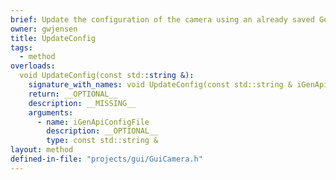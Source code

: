 ```yaml
---
brief: Update the configuration of the camera using an already saved GenApi configuration file.
owner: gwjensen
title: UpdateConfig
tags:
  - method
overloads:
  void UpdateConfig(const std::string &):
    signature_with_names: void UpdateConfig(const std::string & iGenApiConfigFile)
    return: __OPTIONAL__
    description: __MISSING__
    arguments:
      - name: iGenApiConfigFile
        description: __OPTIONAL__
        type: const std::string &
layout: method
defined-in-file: "projects/gui/GuiCamera.h"
---
```

